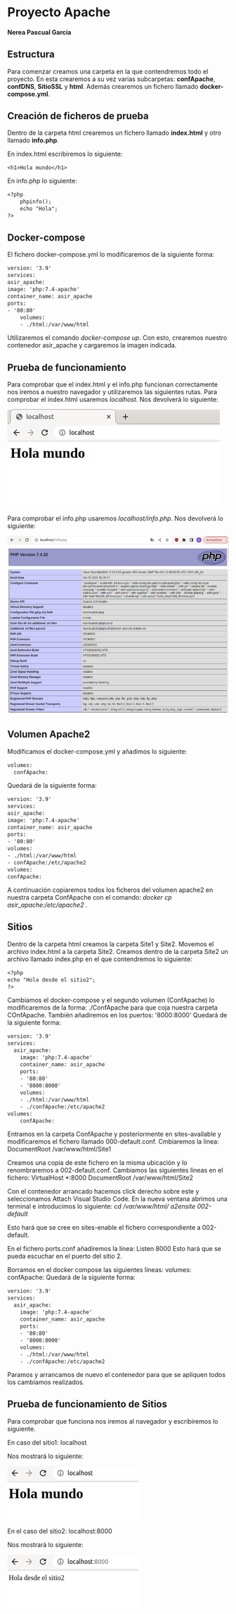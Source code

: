 # Proyecto Apache
#### Nerea Pascual García

## Estructura
Para comenzar creamos una carpeta en la que contendremos todo el proyecto.
En esta crearemos a su vez varias subcarpetas: **confApache**, **confDNS**, **SitioSSL** y **html**.
Además crearemos un fichero llamado **docker-compose.yml**.

## Creación de ficheros  de prueba
Dentro de la carpeta html crearemos un fichero llamado **index.html** y otro llamado **info.php**.

En index.html escribiremos lo siguiente:
~~~
<h1>Hola mundo</h1>
~~~

En info.php lo siguiente:
~~~
<?php
    phpinfo();
    echo "Hola";
?>
~~~

## Docker-compose
El fichero docker-compose.yml lo modificaremos de la siguiente forma:
~~~
version: '3.9'
services:
asir_apache:
image: 'php:7.4-apache'
container_name: asir_apache
ports:
- '80:80'
    volumes:
    - ./html:/var/www/html
~~~

Utilizaremos el comando *docker-compose up*. Con esto, crearemos nuestro contenedor asir_apache y cargaremos la imagen indicada.

## Prueba de funcionamiento
Para comprobar que el index.html y el info.php funcionan correctamente nos iremos a nuestro navegador y utilizaremos las siguientes rutas.
Para comprobar el index.html usaremos *localhost*. Nos devolverá lo siguiente:

![](imagenes/index.png)

Para comprobar el info.php usaremos *localhost/info.php*. Nos devolverá lo siguiente:

![](imagenes/info.png)

## Volumen Apache2
Modificamos el docker-compose.yml y añadimos lo siguiente:
~~~
volumes:
  confApache:
~~~
Quedará de la siguiente forma:
~~~
version: '3.9'
services:
asir_apache:
image: 'php:7.4-apache'
container_name: asir_apache
ports:
- '80:80'
volumes:
- ./html:/var/www/html
- confApache:/etc/apache2
volumes:
confApache:
~~~

A continuación copiaremos todos los ficheros del volumen apache2 en nuestra carpeta ConfApache con el comando:
*docker cp asir_apache:/etc/apache2 .*

## Sitios
Dentro de la carpeta html creamos la carpeta Site1 y Site2. Movemos el archivo index.html a la carpeta Site2.
Creamos dentro de la carpeta Site2 un archivo llamado index.php en el que contendremos lo siguiente:
~~~
<?php
echo "Hola desde el sitio2";
?>
~~~

Cambiamos el docker-compose y el segundo volumen (ConfApache) lo modificaremos de la forma: ./ConfApache para que coja nuestra carpeta COnfApache.
También añadiremos en los puertos:
'8000:8000'
Quedará de la siguiente forma:
~~~
version: '3.9'
services:
  asir_apache:
    image: 'php:7.4-apache'
    container_name: asir_apache
    ports:
    - '80:80'
    - '8000:8000'
    volumes:
    - ./html:/var/www/html
    - ./confApache:/etc/apache2
volumes:
    confApache:
~~~

Entramos en la carpeta ConfApache y posteriormente en sites-available y modificaremos el fichero llamado 000-default.conf. Cmbiaremos la linea:
DocumentRoot /var/www/html/Site1

Creamos una copia de este fichero en la misma ubicación y lo renombraremos a 002-default.conf.
Cambiamos las siguientes lineas en el fichero:
VirtualHost *:8000
DocumentRoot /var/www/html/Site2

Con el contenedor arrancado hacemos click derecho sobre este y seleccionamos Attach Visual Studio Code. En la nueva ventana abrimos una terminal e introducimos lo siguiente:
*cd /var/www/html/*
*a2ensite 002-default*

Esto hará que se cree en sites-enable el fichero correspondiente a 002-default.

En el fichero ports.conf añadiremos la linea:
Listen 8000
Esto hará que se pueda escuchar en el puerto del sitio 2.

Borramos en el docker compose las siguientes lineas:
volumes:
    confApache:
Quedará de la siguiente forma:
~~~
version: '3.9'
services:
  asir_apache:
    image: 'php:7.4-apache'
    container_name: asir_apache
    ports:
    - '80:80'
    - '8000:8000'
    volumes:
    - ./html:/var/www/html
    - ./confApache:/etc/apache2
~~~

Paramos y arrancamos de nuevo el contenedor para que se apliquen todos los cambiamos realizados.

## Prueba de funcionamiento de Sitios
Para comprobar que funciona nos iremos al navegador y escribiremos lo siguiente.

En caso del sitio1: localhost

Nos mostrará lo siguiente:

![](imagenes/indexsitio1.png)

En el caso del sitio2: localhost:8000

Nos mostrará lo siguiente:

![](imagenes/indexsitio2.png)
